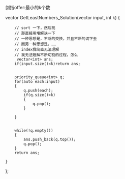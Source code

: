 剑指offer:最小的k个数

vector<int> GetLeastNumbers_Solution(vector<int> input, int k) {
        
        // sort 一下，然后找
        // 那直接用堆解决一下
        // 一种思想是，不断的交换，并且不断的切下去
        // 而另一种思想是，……
        // index我简直无法理解
        // 我无法理解不断切割的过程，怎么
         vector<int> ans;
        if(input.size()<k)return ans;
        
        
        priority_queue<int> q;
        for(auto each:input)
        {
            q.push(each);
            if(q.size()>k)
            {
                q.pop();
            }
        
        }
        
       
        while(!q.empty())
        {
            ans.push_back(q.top());
            q.pop();
        }
        return ans;
        
    }
};
